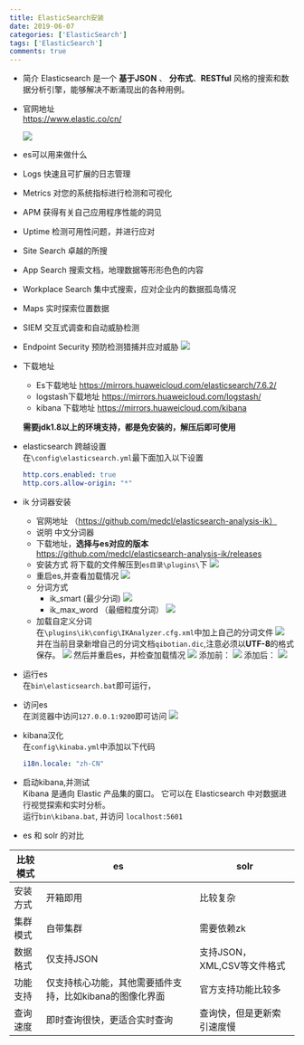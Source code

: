```yaml
---
title: ElasticSearch安装
date: 2019-06-07
categories: ['ElasticSearch']
tags: ['ElasticSearch']
comments: true
---
```


-   简介
    Elasticsearch 是一个 **基于JSON** 、 **分布式**、**RESTful** 风格的搜索和数据分析引擎，能够解决不断涌现出的各种用例。

-   官网地址  
    <https://www.elastic.co/cn/>

    ![](/images/markdown-img-paste-20200607173350293.png)

-   es可以用来做什么
-   Logs 快速且可扩展的日志管理
-   Metrics 对您的系统指标进行检测和可视化
-   APM 获得有关自己应用程序性能的洞见
-   Uptime 检测可用性问题，并进行应对
-   Site Search 卓越的所搜
-   App Search 搜索文档，地理数据等形形色色的内容
-   Workplace Search 集中式搜索，应对企业内的数据孤岛情况
-   Maps 实时探索位置数据
-   SIEM 交互式调查和自动威胁检测
-   Endpoint Security 预防检测猎捕并应对威胁
    ![](/images/markdown-img-paste-20200607173919658.png)

-   下载地址  

    -   Es下载地址 <https://mirrors.huaweicloud.com/elasticsearch/7.6.2/>
    -   logstash下载地址 <https://mirrors.huaweicloud.com/logstash/>
    -   kibana 下载地址 <https://mirrors.huaweicloud.com/kibana>

    **需要jdk1.8以上的环境支持，都是免安装的，解压后即可使用**


-   elasticsearch 跨越设置  
      在`\config\elasticsearch.yml`最下面加入以下设置  

    ```yml
    http.cors.enabled: true
    http.cors.allow-origin: "*"
    ```

-   ik 分词器安装

    -   官网地址 （<https://github.com/medcl/elasticsearch-analysis-ik）>
    -   说明
        中文分词器
    -   下载地址，**选择与es对应的版本**  
        <https://github.com/medcl/elasticsearch-analysis-ik/releases>
    -   安装方式
        将下载的文件解压到`es目录\plugins\`下
        ![](/images/markdown-img-paste-20200607180348421.png)
    -   重启es,并查看加载情况
        ![](/images/markdown-img-paste-20200607180119198.png)
    -   分词方式
        -   ik_smart (最少分词)
            ![](/images/markdown-img-paste-2020060717533981.png)
        -   ik_max_word （最细粒度分词）
            ![](/images/markdown-img-paste-20200607175406231.png)
    -   加载自定义分词  
        在`\plugins\ik\config\IKAnalyzer.cfg.xml`中加上自己的分词文件
        ![](/images/markdown-img-paste-20200607175804592.png)
        并在当前目录新增自己的分词文档`qibotian.dic`,注意必须以**UTF-8**的格式保存。
        ![](/images/markdown-img-paste-2020060718002381.png)
        然后并重启es，并检查加载情况
        ![](/images/markdown-img-paste-20200607180506362.png)
        添加前：
        ![](/images/markdown-img-paste-2020060717574540.png)
        添加后：
        ![](/images/markdown-img-paste-20200608063914534.png)


-   运行es  
    在`bin\elasticsearch.bat`即可运行，

-   访问es  
    在浏览器中访问`127.0.0.1:9200`即可访问
    ![](/images/markdown-img-paste-20200607172633935.png)


-   kibana汉化  
    在`config\kinaba.yml`中添加以下代码

    ```yml
    i18n.locale: "zh-CN"
    ```

-   启动kibana,并测试  
    Kibana 是通向 Elastic 产品集的窗口。 它可以在 Elasticsearch 中对数据进行视觉探索和实时分析。  
    运行`bin\kibana.bat`, 并访问 `localhost:5601`


-   es 和 solr 的对比

| 比较模式 | es                              | solr                |
| ---- | ------------------------------- | ------------------- |
| 安装方式 | 开箱即用                            | 比较复杂                |
| 集群模式 | 自带集群                            | 需要依赖zk              |
| 数据格式 | 仅支持JSON                         | 支持JSON，XML,CSV等文件格式 |
| 功能支持 | 仅支持核心功能，其他需要插件支持，比如kibana的图像化界面 | 官方支持功能比较多           |
| 查询速度 | 即时查询很快，更适合实时查询                  | 查询快，但是更新索引速度慢       |
